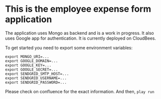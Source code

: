 This is the employee expense form application
=====================================

The application uses Mongo as backend and is a work in progress. It also uses Google app for authentication. It is currently deployed on CloudBees.

To get started you need to export some environment variables:
```
export MONGO_URI=...
export GOOGLE_DOMAIN=...
export GOOGLE_KEY=...
export GOOGLE_SECRET=...
export SENDGRID_SMTP_HOST=...
export SENDGRID_USERNAME=...
export SENDGRID_PASSWORD=...
```

Please check on confluence for the exact information. And then, `play run `